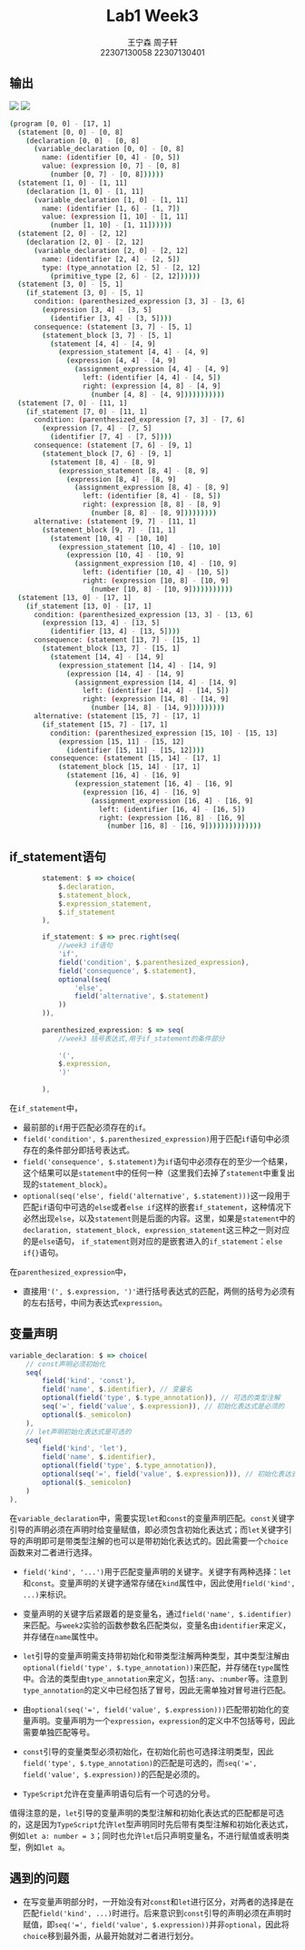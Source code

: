 # <center>Lab1 Week3</center>
<center>王宁森 周子轩</center>
<center>22307130058 22307130401</center>

## 输出

<img src = "image/1.png">

<img src ="image/2.png">

```bash
(program [0, 0] - [17, 1]
  (statement [0, 0] - [0, 8]
    (declaration [0, 0] - [0, 8]
      (variable_declaration [0, 0] - [0, 8]
        name: (identifier [0, 4] - [0, 5])
        value: (expression [0, 7] - [0, 8]
          (number [0, 7] - [0, 8])))))
  (statement [1, 0] - [1, 11]
    (declaration [1, 0] - [1, 11]
      (variable_declaration [1, 0] - [1, 11]
        name: (identifier [1, 6] - [1, 7])
        value: (expression [1, 10] - [1, 11]
          (number [1, 10] - [1, 11])))))
  (statement [2, 0] - [2, 12]
    (declaration [2, 0] - [2, 12]
      (variable_declaration [2, 0] - [2, 12]
        name: (identifier [2, 4] - [2, 5])
        type: (type_annotation [2, 5] - [2, 12]
          (primitive_type [2, 6] - [2, 12])))))
  (statement [3, 0] - [5, 1]
    (if_statement [3, 0] - [5, 1]
      condition: (parenthesized_expression [3, 3] - [3, 6]
        (expression [3, 4] - [3, 5]
          (identifier [3, 4] - [3, 5])))
      consequence: (statement [3, 7] - [5, 1]
        (statement_block [3, 7] - [5, 1]
          (statement [4, 4] - [4, 9]
            (expression_statement [4, 4] - [4, 9]
              (expression [4, 4] - [4, 9]
                (assignment_expression [4, 4] - [4, 9]
                  left: (identifier [4, 4] - [4, 5])
                  right: (expression [4, 8] - [4, 9]
                    (number [4, 8] - [4, 9]))))))))))
  (statement [7, 0] - [11, 1]
    (if_statement [7, 0] - [11, 1]
      condition: (parenthesized_expression [7, 3] - [7, 6]
        (expression [7, 4] - [7, 5]
          (identifier [7, 4] - [7, 5])))
      consequence: (statement [7, 6] - [9, 1]
        (statement_block [7, 6] - [9, 1]
          (statement [8, 4] - [8, 9]
            (expression_statement [8, 4] - [8, 9]
              (expression [8, 4] - [8, 9]
                (assignment_expression [8, 4] - [8, 9]
                  left: (identifier [8, 4] - [8, 5])
                  right: (expression [8, 8] - [8, 9]
                    (number [8, 8] - [8, 9]))))))))
      alternative: (statement [9, 7] - [11, 1]
        (statement_block [9, 7] - [11, 1]
          (statement [10, 4] - [10, 10]
            (expression_statement [10, 4] - [10, 10]
              (expression [10, 4] - [10, 9]
                (assignment_expression [10, 4] - [10, 9]
                  left: (identifier [10, 4] - [10, 5])
                  right: (expression [10, 8] - [10, 9]
                    (number [10, 8] - [10, 9]))))))))))
  (statement [13, 0] - [17, 1]
    (if_statement [13, 0] - [17, 1]
      condition: (parenthesized_expression [13, 3] - [13, 6]
        (expression [13, 4] - [13, 5]
          (identifier [13, 4] - [13, 5])))
      consequence: (statement [13, 7] - [15, 1]
        (statement_block [13, 7] - [15, 1]
          (statement [14, 4] - [14, 9]
            (expression_statement [14, 4] - [14, 9]
              (expression [14, 4] - [14, 9]
                (assignment_expression [14, 4] - [14, 9]
                  left: (identifier [14, 4] - [14, 5])
                  right: (expression [14, 8] - [14, 9]
                    (number [14, 8] - [14, 9]))))))))
      alternative: (statement [15, 7] - [17, 1]
        (if_statement [15, 7] - [17, 1]
          condition: (parenthesized_expression [15, 10] - [15, 13]
            (expression [15, 11] - [15, 12]
              (identifier [15, 11] - [15, 12])))
          consequence: (statement [15, 14] - [17, 1]
            (statement_block [15, 14] - [17, 1]
              (statement [16, 4] - [16, 9]
                (expression_statement [16, 4] - [16, 9]
                  (expression [16, 4] - [16, 9]
                    (assignment_expression [16, 4] - [16, 9]
                      left: (identifier [16, 4] - [16, 5])
                      right: (expression [16, 8] - [16, 9]
                        (number [16, 8] - [16, 9])))))))))))))

```

## if_statement语句

```javascript
        statement: $ => choice(
            $.declaration,
            $.statement_block,
            $.expression_statement,
            $.if_statement
        ),

        if_statement: $ => prec.right(seq(
            //week3 if语句
            'if',
            field('condition', $.parenthesized_expression),
            field('consequence', $.statement),
            optional(seq(
                'else',
                field('alternative', $.statement)
            ))
        )),
       
        parenthesized_expression: $ => seq(
            //week3 括号表达式,用于if_statement的条件部分
            
            '(',
            $.expression,
            ')'
            
        ),
```

在`if_statement`中，
- 最前部的`if`用于匹配必须存在的`if`。
- `field('condition', $.parenthesized_expression)`用于匹配`if`语句中必须存在的条件部分即括号表达式。
- `field('consequence', $.statement)`为`if`语句中必须存在的至少一个结果，这个结果可以是`statement`中的任何一种（这里我们去掉了`statement`中重复出现的`statement_block`）。
- `optional(seq('else', field('alternative', $.statement)))`这一段用于匹配`if`语句中可选的`else`或者`else if`这样的嵌套`if_statement`，这种情况下必然出现`else`，以及`statement`则是后面的内容。这里，如果是`statement`中的`declaration, statement_block, expression_statement`这三种之一则对应的是`else`语句， `if_statement`则对应的是嵌套进入的`if_statement`：`else if{}`语句。

在`parenthesized_expression`中，
- 直接用`'(', $.expression, ')'`进行括号表达式的匹配，两侧的括号为必须有的左右括号，中间为表达式`expression`。

## 变量声明

  

  

```javascript
variable_declaration: $ => choice(
    // const声明必须初始化
    seq(
        field('kind', 'const'),
        field('name', $.identifier), // 变量名
        optional(field('type', $.type_annotation)), // 可选的类型注解
        seq('=', field('value', $.expression)), // 初始化表达式是必须的
        optional($._semicolon)
    ),
    // let声明初始化表达式是可选的
    seq(
        field('kind', 'let'),
        field('name', $.identifier),
        optional(field('type', $.type_annotation)),
        optional(seq('=', field('value', $.expression))), // 初始化表达式是可选的
        optional($._semicolon)
    )
),
```  

在`variable_declaration`中，需要实现`let`和`const`的变量声明匹配。`const`关键字引导的声明必须在声明时给变量赋值，即必须包含初始化表达式；而`let`关键字引导的声明即可是带类型注解的也可以是带初始化表达式的。因此需要一个`choice`函数来对二者进行选择。  

- `field('kind', '...')`用于匹配变量声明的关键字。关键字有两种选择：`let`和`const`。变量声明的关键字通常存储在`kind`属性中，因此使用`field('kind', ...)`来标识。  

- 变量声明的关键字后紧跟着的是变量名，通过`field('name', $.identifier)`来匹配。与`week2`实验的函数参数名匹配类似，变量名由`identifier`来定义，并存储在`name`属性中。  

- `let`引导的变量声明需支持带初始化和带类型注解两种类型，其中类型注解由`optional(field('type', $.type_annotation))`来匹配，并存储在`type`属性中。合法的类型由`type_annotation`来定义，包括`:any`、`:number`等。注意到`type_annotation`的定义中已经包括了冒号，因此无需单独对冒号进行匹配。  

- 由`optional(seq('=', field('value', $.expression)))`匹配带初始化的变量声明。变量声明为一个`expression`，`expression`的定义中不包括等号，因此需要单独匹配等号。  

- `const`引导的变量类型必须初始化，在初始化前也可选择注明类型，因此`field('type', $.type_annotation)`的匹配是可选的，而`seq('=', field('value', $.expression))`的匹配是必须的。

- `TypeScript`允许在变量声明语句后有一个可选的分号。

值得注意的是，`let`引导的变量声明的类型注解和初始化表达式的匹配都是可选的，这是因为`TypeScript`允许`let`型声明同时先后带有类型注解和初始化表达式，例如`let a: number = 3`；同时也允许`let`后只声明变量名，不进行赋值或表明类型，例如`let a`。


## 遇到的问题  

- 在写变量声明部分时，一开始没有对`const`和`let`进行区分，对两者的选择是在匹配`field('kind', ...)`时进行。后来意识到`const`引导的声明必须在声明时赋值，即`seq('=', field('value', $.expression))`并非`optional`，因此将`choice`移到最外面，从最开始就对二者进行划分。